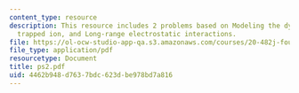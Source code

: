 ```yaml
---
content_type: resource
description: This resource includes 2 problems based on Modeling the dynamics of a
  trapped ion, and Long-range electrostatic interactions.
file: https://ol-ocw-studio-app-qa.s3.amazonaws.com/courses/20-482j-foundations-of-algorithms-and-computational-techniques-in-systems-biology-spring-2006/4462b948d7637bdc623dbe978bd7a816_ps2.pdf
file_type: application/pdf
resourcetype: Document
title: ps2.pdf
uid: 4462b948-d763-7bdc-623d-be978bd7a816
---
```

